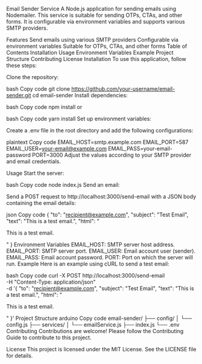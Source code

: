 Email Sender Service
A Node.js application for sending emails using Nodemailer. This service is suitable for sending OTPs, CTAs, and other forms. It is configurable via environment variables and supports various SMTP providers.

Features
Send emails using various SMTP providers
Configurable via environment variables
Suitable for OTPs, CTAs, and other forms
Table of Contents
Installation
Usage
Environment Variables
Example
Project Structure
Contributing
License
Installation
To use this application, follow these steps:

Clone the repository:

bash
Copy code
git clone https://github.com/your-username/email-sender.git
cd email-sender
Install dependencies:

bash
Copy code
npm install
or

bash
Copy code
yarn install
Set up environment variables:

Create a .env file in the root directory and add the following configurations:

plaintext
Copy code
EMAIL_HOST=smtp.example.com
EMAIL_PORT=587
EMAIL_USER=your-email@example.com
EMAIL_PASS=your-email-password
PORT=3000
Adjust the values according to your SMTP provider and email credentials.

Usage
Start the server:

bash
Copy code
node index.js
Send an email:

Send a POST request to http://localhost:3000/send-email with a JSON body containing the email details:

json
Copy code
{
  "to": "recipient@example.com",
  "subject": "Test Email",
  "text": "This is a test email.",
  "html": "<p>This is a test email.</p>"
}
Environment Variables
EMAIL_HOST: SMTP server host address.
EMAIL_PORT: SMTP server port.
EMAIL_USER: Email account user (sender).
EMAIL_PASS: Email account password.
PORT: Port on which the server will run.
Example
Here is an example using cURL to send a test email:

bash
Copy code
curl -X POST http://localhost:3000/send-email \
-H "Content-Type: application/json" \
-d '{
  "to": "recipient@example.com",
  "subject": "Test Email",
  "text": "This is a test email.",
  "html": "<p>This is a test email.</p>"
}'
Project Structure
arduino
Copy code
email-sender/
├── config/
│   └── config.js
├── services/
│   └── emailService.js
├── index.js
└── .env
Contributing
Contributions are welcome! Please follow the Contributing Guide to contribute to this project.

License
This project is licensed under the MIT License. See the LICENSE file for details.
